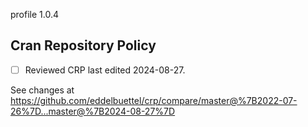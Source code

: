 profile 1.0.4

## Cran Repository Policy

- [ ] Reviewed CRP last edited 2024-08-27.

See changes at https://github.com/eddelbuettel/crp/compare/master@%7B2022-07-26%7D...master@%7B2024-08-27%7D
